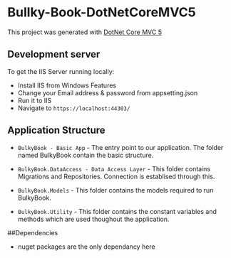 # Bullky-Book-DotNetCoreMVC5

This project was generated with [DotNet Core MVC 5](https://docs.microsoft.com/en-us/dotnet/core/dotnet-five)

## Development server

To get the IIS Server running locally:

- Install IIS from Windows Features
- Change your Email address & password from appsetting.json
- Run it to IIS 
- Navigate to `https://localhost:44303/`

## Application Structure

- `BulkyBook - Basic App` - The entry point to our application. The folder named BulkyBook contain the basic structure.

- `BulkyBook.DataAccess - Data Access Layer` - This folder contains Migrations and Repositories. Connection is establised through this.

- `BulkyBook.Models` - This folder contains the models required to run BulkyBook.

- `BulkyBook.Utility` - This folder contains the constant variables and methods which are used thoughout the application.

##Dependencies
- nuget packages are the only dependancy here   
